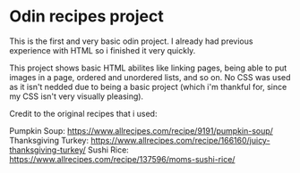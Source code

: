 # Odin recipes project

This is the first and very basic odin project. I already had previous experience with HTML so i finished it very quickly.

This project shows basic HTML abilites like linking pages, being able to put images in a page, ordered and unordered lists, and so on. No CSS was used as it isn't nedded due to being a basic project (which i'm thankful for, since my CSS isn't very visually pleasing).

Credit to the original recipes that i used:

Pumpkin Soup: https://www.allrecipes.com/recipe/9191/pumpkin-soup/
Thanksgiving Turkey: https://www.allrecipes.com/recipe/166160/juicy-thanksgiving-turkey/
Sushi Rice: https://www.allrecipes.com/recipe/137596/moms-sushi-rice/
